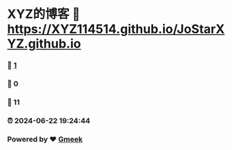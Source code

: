 # XYZ的博客 :link: https://XYZ114514.github.io/JoStarXYZ.github.io 
### :page_facing_up: [1](https://XYZ114514.github.io/JoStarXYZ.github.io/tag.html) 
### :speech_balloon: 0 
### :hibiscus: 11 
### :alarm_clock: 2024-06-22 19:24:44 
### Powered by :heart: [Gmeek](https://github.com/Meekdai/Gmeek)
